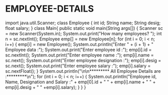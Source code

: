 # EMPLOYEE-DETAILS
import java.util.Scanner;
class Employee 
{
    int id;
    String name;
    String desig; 
    float salary;
}
class Main{
            public static void main(String args[]) 
   {
            Scanner sc = new Scanner(System.in);
            System.out.print("How many employees? ");
            int n = sc.nextInt();
            Employee emp[] = new Employee[n];
            for (int i = 0; i < n; i++) {
            emp[i] = new Employee();
            System.out.println("Enter " + (i + 1) + " Employee data :");
            System.out.print("Enter employee id :");
            emp[i].id = sc.nextInt();
            System.out.print("Enter employee name :");
            emp[i].name = sc.next();
            System.out.print("Enter employee designation :");
            emp[i].desig = sc.next();
            System.out.print("Enter employee salary :");
            emp[i].salary = sc.nextFloat();
}
 System.out.println("\n\n********* All Employee Details are :*********\n");
 for (int i = 0; i < n; i++) {
        System.out.println("Employee id, Name, Designation and Salary :" + emp[0].id + " " + emp[i].name + " " + emp[i].desig + " " +emp[i].salary);
  }
 }
}
